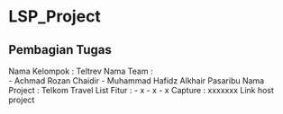 # LSP_Project
## Pembagian Tugas


Nama Kelompok : Teltrev
Nama Team :  
    - Achmad Rozan Chaidir
    - Muhammad Hafidz Alkhair Pasaribu
Nama Project : Telkom Travel
List Fitur :
    - x
    - x
    - x
Capture : 
xxxxxxx
Link host project
